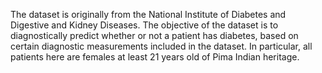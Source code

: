 The dataset is originally from the National Institute of Diabetes and Digestive and Kidney Diseases. The objective of the dataset is to diagnostically predict whether or not a patient has diabetes, based on certain diagnostic measurements included in the dataset.  In particular, all patients here are females at least 21 years old of Pima Indian heritage.
